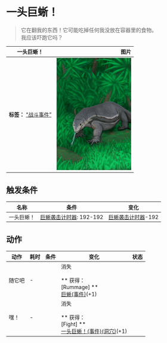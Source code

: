 # 一头巨蜥！  
> 它在翻我的东西！它可能吃掉任何我没放在容器里的食物。<br>我应该吓跑它吗？  
  
  一头巨蜥！  |   图片   
 ----  |  ----:   
 **标签：**	[“战斗事件”](tag_FightEvent.md)  |  <img decoding="async" src="Sprite/MonitorEvent.png" href="a.md" style="max-width:300px;max-height:300px;">   
  
## 触发条件  
名称  |  条件  |  变化  
----  |  ----  |  ----  
一头巨蜥！  |  [巨蜥袭击计时器](MonitorRaidCounter.md): 192-192  |  [巨蜥袭击计时器](MonitorRaidCounter.md)-192  
## 动作  
动作  |  耗时  |  条件  |  变化  |  状态  
----  |  ----  |  ----  |  ----  |  ----  
随它吧<br>  |  -  |    |  消失<br><br>** 获得： **<br>** [Rummage] **<br>  [巨蜥(事件)](Event_MonitorRummaging.md)(+1)<br>  |    
嘿！<br>  |  -  |    |  消失<br><br>** 获得： **<br>** [Fight] **<br>  [一头巨蜥！(事件)(洞穴)](Event_MonitorFight.md)(+1)<br>  |    
